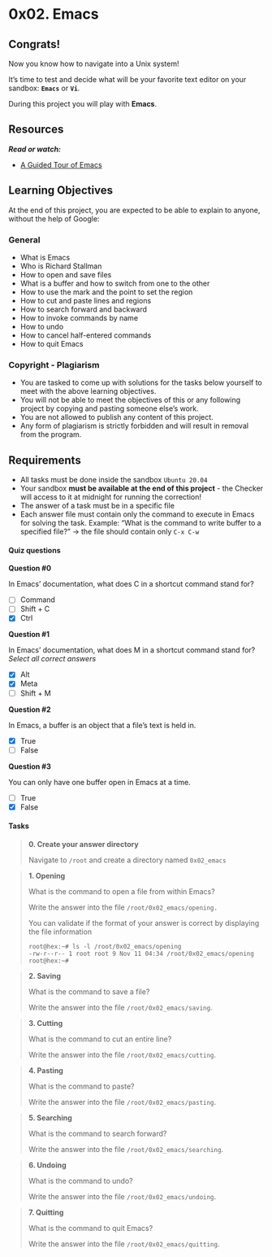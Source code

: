 # 0x02. Emacs

## Congrats!

Now you know how to navigate into a Unix system!

It’s time to test and decide what will be your favorite text editor on your sandbox: **`Emacs`** or **`Vi`**.

During this project you will play with **Emacs**.

## Resources

_**Read or watch:**_

- [A Guided Tour of Emacs](https://www.gnu.org/software/emacs/tour/)

## Learning Objectives

At the end of this project, you are expected to be able to explain to anyone, without the help of Google:

### General

- What is Emacs
- Who is Richard Stallman
- How to open and save files
- What is a buffer and how to switch from one to the other
- How to use the mark and the point to set the region
- How to cut and paste lines and regions
- How to search forward and backward
- How to invoke commands by name
- How to undo
- How to cancel half-entered commands
- How to quit Emacs

### Copyright - Plagiarism

- You are tasked to come up with solutions for the tasks below yourself to meet with the above learning objectives.
- You will not be able to meet the objectives of this or any following project by copying and pasting someone else’s work.
- You are not allowed to publish any content of this project.
- Any form of plagiarism is strictly forbidden and will result in removal from the program.

## Requirements

- All tasks must be done inside the sandbox `Ubuntu 20.04`
- Your sandbox **must be available at the end of this project** - the Checker will access to it at midnight for running the correction!
- The answer of a task must be in a specific file
- Each answer file must contain only the command to execute in Emacs for solving the task. Example: “What is the command to write buffer to a specified file?” -> the file should contain only `C-x C-w`

#### Quiz questions

**Question #0**

In Emacs’ documentation, what does C in a shortcut command stand for?

- [ ] Command
- [ ] Shift + C
- [x] Ctrl

**Question #1**

In Emacs’ documentation, what does M in a shortcut command stand for? _Select all correct answers_

- [x] Alt
- [x] Meta
- [ ] Shift + M

**Question #2**

In Emacs, a buffer is an object that a file’s text is held in.

- [x] True
- [ ] False

**Question #3**

You can only have one buffer open in Emacs at a time.

- [ ] True
- [x] False

#### Tasks
>
> **0. Create your answer directory**
>
> Navigate to `/root` and create a directory named `0x02_emacs`
>

>
> **1. Opening**
>
> What is the command to open a file from within Emacs?
>
> Write the answer into the file `/root/0x02_emacs/opening.`
>
> You can validate if the format of your answer is correct by displaying the file information
>
> ```shell
> root@hex:~# ls -l /root/0x02_emacs/opening
> -rw-r--r-- 1 root root 9 Nov 11 04:34 /root/0x02_emacs/opening
> root@hex:~#
> ```
>

>
> **2. Saving**
>
> What is the command to save a file?
>
> Write the answer into the file `/root/0x02_emacs/saving`.
>

>
> **3. Cutting**
>
> What is the command to cut an entire line?
>
> Write the answer into the file `/root/0x02_emacs/cutting`.
>

>
> **4. Pasting**
>
> What is the command to paste?
>
> Write the answer into the file `/root/0x02_emacs/pasting`.
>

>
> **5. Searching**
>
> What is the command to search forward?
>
> Write the answer into the file `/root/0x02_emacs/searching`.
>

>
> **6. Undoing**
>
> What is the command to undo?
>
> Write the answer into the file `/root/0x02_emacs/undoing`.
>

>
> **7. Quitting**
>
> What is the command to quit Emacs?
>
> Write the answer into the file `/root/0x02_emacs/quitting`.
>
